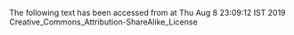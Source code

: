 The following text has been accessed from at Thu Aug 8 23:09:12 IST 2019
Creative_Commons_Attribution-ShareAlike_License
